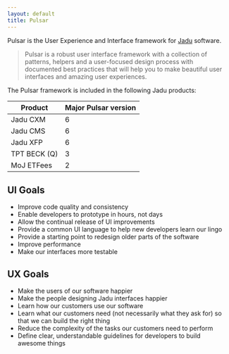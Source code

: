```yaml
---
layout: default
title: Pulsar
---
```


Pulsar is the User Experience and Interface framework for [Jadu](http://jadu.net) software.

> Pulsar is a robust user interface framework with a collection of patterns, helpers and a user-focused design process with documented best practices that will help you to make beautiful user interfaces and amazing user experiences.

The Pulsar framework is included in the following Jadu products:

| Product      | Major Pulsar version |
| ------------ | -------------------- |
| Jadu CXM     | 6                    |
| Jadu CMS     | 6                    |
| Jadu XFP     | 6                    |
| TPT BECK (Q) | 3                    |
| MoJ ETFees   | 2                    |

## UI Goals
* Improve code quality and consistency
* Enable developers to prototype in hours, not days
* Allow the continual release of UI improvements
* Provide a common UI language to help new developers learn our lingo
* Provide a starting point to redesign older parts of the software
* Improve performance
* Make our interfaces more testable

## UX Goals
* Make the users of our software happier
* Make the people designing Jadu interfaces happier
* Learn how our customers use our software
* Learn what our customers need (not necessarily what they ask for) so that we can build the right thing
* Reduce the complexity of the tasks our customers need to perform
* Define clear, understandable guidelines for developers to build awesome things
